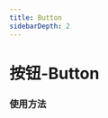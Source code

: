 ```yaml
---
title: Button
sidebarDepth: 2
---
```



# 按钮-Button

### 使用方法

<ClientOnly>
  <button-demos></button-demos>
</ClientOnly>



